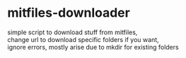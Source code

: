 # mitfiles-downloader
simple script to download stuff from mitfiles, \
change url to download specific folders if you want, \
ignore errors, mostly arise due to mkdir for existing folders
